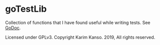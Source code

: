 # goTestLib

Collection of functions that I have found useful while writing
tests. See [GoDoc][doc].

Licensed under GPLv3. Copyright Karim Kanso. 2019, All rights reserved.

[doc]: https://godoc.org/github.com/kazkansouh/gotestlib/ "gotestlib - GoDoc"
